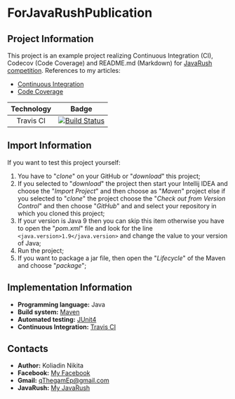 # ForJavaRushPublication
## Project Information
This project is an example project realizing Continuous Integration (CI), Codecov (Code Coverage) and README.md (Markdown) for [JavaRush](https://javarush.ru/) [competition](https://javarush.ru/groups/posts/581-podelisjh-znanijami-poluchi-priz-novihy-konkurs-postov-ot-javarush-).
References to my articles:
- [Continuous Integration](https://javarush.ru/groups/posts/594-continuous-integration)
- [Code Coverage](https://javarush.ru/groups/posts/602-codecov)

| Technology | Badge |
|:-----------:|:-----:|
| Travis CI | [![Build Status](https://travis-ci.org/qThegamEp/ForJavaRushPublication.svg?branch=master)](https://travis-ci.org/qThegamEp/ForJavaRushPublication) |

## Import Information
If you want to test this project yourself:
1. You have to "*clone*" on your GitHub or "*download*" this project;
2. If you selected to "*download*" the project then start your Intellij IDEA and choose the "*Import Project*" and then choose as "*Maven*" project else if you selected to "*clone*" the project choose the "*Check out from Version Control*" and then choose "*GitHub*" and and select your repository in which you cloned this project;
3. If your version is Java 9 then you can skip this item otherwise you have to open the "*pom.xml*" file and look for the line `<java.version>1.9</java.version>` and change the value to your version of Java;
4. Run the project;
5. If you want to package a jar file, then open the "*Lifecycle*" of the Maven and choose "*package*";

## Implementation Information
* **Programming language:** Java
* **Build system:** [Maven](https://maven.apache.org/)
* **Automated testing:** [JUnit4](https://junit.org/junit4/)
* **Continuous Integration:** [Travis CI](https://travis-ci.org/)

## Contacts
* **Author:** Koliadin Nikita
* **Facebook:** [My Facebook](https://www.facebook.com/koliadin.nikita)
* **Gmail:** qThegamEp@gmail.com
* **JavaRush:** [My JavaRush](https://javarush.ru/users/1324097)
